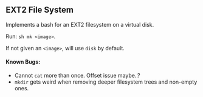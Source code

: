 ## EXT2 File System
Implements a bash for an EXT2 filesystem on a virtual disk.

Run: `sh mk <image>`. 

If not given an `<image>`, will use `disk` by default. 

#### Known Bugs:
* Cannot `cat` more than once. Offset issue maybe..?
* `mkdir` gets weird when removing deeper filesystem trees and non-empty ones.
